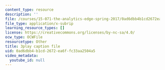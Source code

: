 ```yaml
---
content_type: resource
description: ''
file: /courses/15-071-the-analytics-edge-spring-2017/0ad6dbb4b1cd2672ea6ffc33aa2504a5_0fWDzzMSk8I.srt
file_type: application/x-subrip
learning_resource_types: []
license: https://creativecommons.org/licenses/by-nc-sa/4.0/
ocw_type: OCWFile
resourcetype: Other
title: 3play caption file
uid: 0ad6dbb4-b1cd-2672-ea6f-fc33aa2504a5
video_metadata:
  youtube_id: null
---
```

